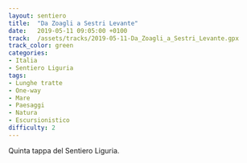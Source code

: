 ```yaml
---
layout: sentiero
title:  "Da Zoagli a Sestri Levante"
date:   2019-05-11 09:05:00 +0100
track:  /assets/tracks/2019-05-11-Da_Zoagli_a_Sestri_Levante.gpx
track_color: green
categories:
- Italia
- Sentiero Liguria
tags:
- Lunghe tratte
- One-way
- Mare
- Paesaggi
- Natura
- Escursionistico
difficulty: 2
---
```


Quinta tappa del Sentiero Liguria.
